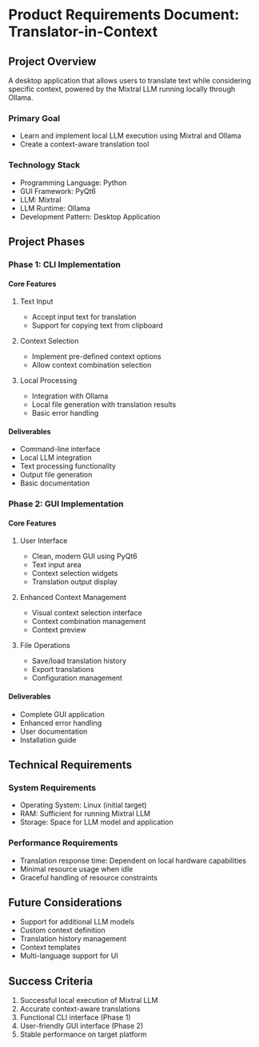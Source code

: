 # Product Requirements Document: Translator-in-Context

## Project Overview
A desktop application that allows users to translate text while considering specific context, powered by the Mixtral LLM running locally through Ollama.

### Primary Goal
- Learn and implement local LLM execution using Mixtral and Ollama
- Create a context-aware translation tool

### Technology Stack
- Programming Language: Python
- GUI Framework: PyQt6
- LLM: Mixtral
- LLM Runtime: Ollama
- Development Pattern: Desktop Application

## Project Phases

### Phase 1: CLI Implementation
#### Core Features
1. Text Input
   - Accept input text for translation
   - Support for copying text from clipboard
   
2. Context Selection
   - Implement pre-defined context options
   - Allow context combination selection
   
3. Local Processing
   - Integration with Ollama
   - Local file generation with translation results
   - Basic error handling

#### Deliverables
- Command-line interface
- Local LLM integration
- Text processing functionality
- Output file generation
- Basic documentation

### Phase 2: GUI Implementation
#### Core Features
1. User Interface
   - Clean, modern GUI using PyQt6
   - Text input area
   - Context selection widgets
   - Translation output display
   
2. Enhanced Context Management
   - Visual context selection interface
   - Context combination management
   - Context preview
   
3. File Operations
   - Save/load translation history
   - Export translations
   - Configuration management

#### Deliverables
- Complete GUI application
- Enhanced error handling
- User documentation
- Installation guide

## Technical Requirements

### System Requirements
- Operating System: Linux (initial target)
- RAM: Sufficient for running Mixtral LLM
- Storage: Space for LLM model and application

### Performance Requirements
- Translation response time: Dependent on local hardware capabilities
- Minimal resource usage when idle
- Graceful handling of resource constraints

## Future Considerations
- Support for additional LLM models
- Custom context definition
- Translation history management
- Context templates
- Multi-language support for UI

## Success Criteria
1. Successful local execution of Mixtral LLM
2. Accurate context-aware translations
3. Functional CLI interface (Phase 1)
4. User-friendly GUI interface (Phase 2)
5. Stable performance on target platform
